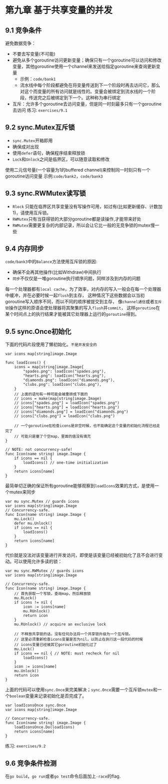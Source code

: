 # 第九章 基于共享变量的并发

## 9.1 竞争条件

避免数据竞争：
* 不要去写变量(不可能)
* 避免从多个goroutine访问更新变量；确保只有一个goroutine可以访问和修改变量，其他goroutine使用一个channel来发送给指定goroutine来查询更新变量
    * 示例：`code/bank1`
    * 流水线中每个阶段都避免在将变量传送到下一个阶段时再去访问它，那么对这个而变量的所有访问就是线性的。变量会被绑定到流水线的一个阶段，传送完之后被绑定到下一个。这种称为串行绑定
* 互斥：允许多个goroutine去访问变量，但是同一时刻最多只有一个goroutine去访问
练习: `exercises/9.1`

## 9.2 sync.Mutex互斥锁

* `sync.Mutex`开箱即用
* 确保成对出现
* 使用`defer`语句，确保程序结束释放锁
* `Lock`和`Unlock`之间是临界区，可以随意读取和修改

使用二元信号量(一个容量为1的buffered channel)来控制同一时刻只有一个goroutine访问变量
示例:`code/bank2`，`code/bank3`

## 9.3 sync.RWMutex读写锁

* `Rlock` 只能在临界区共享变量没有写操作可用，如过有(比如更新缓存、计数加1)，请使用互斥锁。
* `RWMutex`只有当获得锁的大部分goroutine都是读操作,才能带来好处
* `RWMutex`需要更复杂的内部记录，所以会让它比一般的无竞争锁的mutex慢一些

## 9.4 内存同步

`code/bank3`中的`Balance`方法使用互斥锁的原因:
* 确保不会再其他操作(比如Withdraw)中间执行
* `同步`不仅仅是一堆goroutine执行顺序问题，同样涉及到内存的问题

每一个处理器都有`local cache`，为了效率，对内存的写入一般会在每一个处理器中缓冲，并在必要时候一起`flush`到主存，
这种情况下这些数据会以当初goroutine写入顺序不同，而以不同的顺序被提交到主存，
像`channel通信`或者`互斥锁`操作这样的原语会使处理器将其聚集的写入`flush`并`commit`，
这样`goroutine`在某个时间点上的执行结果才能被其它处理器上运行的`goroutine`得到。

## 9.5 sync.Once初始化

下面的代码片段使用了懒初始化。`不是并发安全的`

```
var icons map[string]image.Image

func loadIcons() {
    icons = map[string]image.Image{
        "spades.png": loadIcon("spades.png"),
        "hearts.png": loadIcon("hearts.png"),
        "diamonds.png": loadIcon("diamonds.png"),
        "clubs.png": loadIcon("clubs.png"),
    }
	// 上面的语句有一种可能会被重排成下面的
	// icons = make(map[string]image.Image)
	// icons["spades.png"] = loadIcon("spades.png")
	// icons["hearts.png"] = loadIcon("hearts.png")
	// icons["diamonds.png"] = loadIcon("diamonds.png")
	// icons["clubs.png"] = loadIcon("clubs.png")

	// 一个goroutine在检查icons是非空时候，也不能确定这个变量的初始化流程已经走完了
	// 可能只是塞了个空map，里面的值没有填充
}

// NOTE: not concurrency-safe!
func Icon(name string) image.Image {
    if icons == nil {
        loadIcons() // one-time initialization
    }
    return icons[name]
}
```

最简单切正确的保证所有goroutine能够观察到`loadIcons`效果的方式，是使用一个mutex来同步
```
var mu sync.Mutex // guards icons
var icons map[string]image.Image
// Concurrency-safe.
func Icon(name string) image.Image {
    mu.Lock()
    defer mu.Unlock()
    if icons == nil {
        loadIcons()
    }
    return icons[name]
}
```
代价就是没法对该变量进行并发访问，即使是该变量已经被初始化了且不会进行变动。可以使用允许多读的锁：
```
var mu sync.RWMutex // guards icons
var icons map[string]image.Image

// Concurrency-safe.
func Icon(name string) image.Image {
    // 首先获取一个写锁，查询map，然后释放锁
    mu.RLock()
    if icons != nil {
        icon := icons[name]
        mu.RUnlock()
        return icon
    }
    mu.RUnlock() // acquire an exclusive lock

    // 不释放共享锁的话，没有任何办法将一个共享锁升级为一个互斥锁。
    // 这里必须重新检查icons变量是否为nil，以防止在执行这一段代码的时候
    // icons变量已经被其它goroutine初始化过了
    mu.Lock()
    if icons == nil { // NOTE: must recheck for nil
        loadIcons()
    }
    icon := icons[name]
    mu.Unlock()
    return icon
}
```
上面的代码可以使用`sync.Once`来完美解决；`sync.Once`需要一个互斥锁`mutex`和一个`boolean`变量来记录初始化是否完成了。
```
var loadIconsOnce sync.Once
var icons map[string]image.Image

// Concurrency-safe.
func Icon(name string) image.Image {
    loadIconsOnce.Do(loadIcons)
    return icons[name]
}
```
练习: `exercises/9.2`

## 9.6 竞争条件检测
在`go build`，`go run`或者`go test`命令后面加上`-race`的flag.


